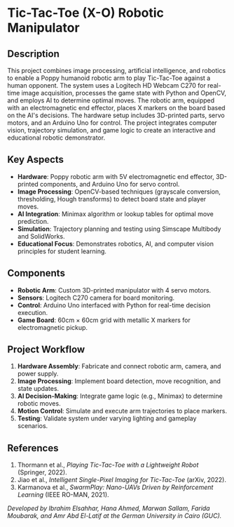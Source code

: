 # Tic-Tac-Toe (X-O) Robotic Manipulator

## Description  
This project combines image processing, artificial intelligence, and robotics to enable a Poppy humanoid robotic arm to play Tic-Tac-Toe against a human opponent. The system uses a Logitech HD Webcam C270 for real-time image acquisition, processes the game state with Python and OpenCV, and employs AI to determine optimal moves. The robotic arm, equipped with an electromagnetic end effector, places X markers on the board based on the AI's decisions. The hardware setup includes 3D-printed parts, servo motors, and an Arduino Uno for control. The project integrates computer vision, trajectory simulation, and game logic to create an interactive and educational robotic demonstrator.

## Key Aspects  
- **Hardware**: Poppy robotic arm with 5V electromagnetic end effector, 3D-printed components, and Arduino Uno for servo control.  
- **Image Processing**: OpenCV-based techniques (grayscale conversion, thresholding, Hough transforms) to detect board state and player moves.  
- **AI Integration**: Minimax algorithm or lookup tables for optimal move prediction.  
- **Simulation**: Trajectory planning and testing using Simscape Multibody and SolidWorks.  
- **Educational Focus**: Demonstrates robotics, AI, and computer vision principles for student learning.  

## Components  
- **Robotic Arm**: Custom 3D-printed manipulator with 4 servo motors.  
- **Sensors**: Logitech C270 camera for board monitoring.  
- **Control**: Arduino Uno interfaced with Python for real-time decision execution.  
- **Game Board**: 60cm × 60cm grid with metallic X markers for electromagnetic pickup.  

## Project Workflow  
1. **Hardware Assembly**: Fabricate and connect robotic arm, camera, and power supply.  
2. **Image Processing**: Implement board detection, move recognition, and state updates.  
3. **AI Decision-Making**: Integrate game logic (e.g., Minimax) to determine robotic moves.  
4. **Motion Control**: Simulate and execute arm trajectories to place markers.  
5. **Testing**: Validate system under varying lighting and gameplay scenarios.  

## References  
1. Thormann et al., *Playing Tic-Tac-Toe with a Lightweight Robot* (Springer, 2022).  
2. Jiao et al., *Intelligent Single-Pixel Imaging for Tic-Tac-Toe* (arXiv, 2022).  
3. Karmanova et al., *SwarmPlay: Nano-UAVs Driven by Reinforcement Learning* (IEEE RO-MAN, 2021).  

*Developed by Ibrahim Elsahhar, Hana Ahmed, Marwan Sallam, Farida Moubarak, and Amr Abd El-Latif at the German University in Cairo (GUC).*  
